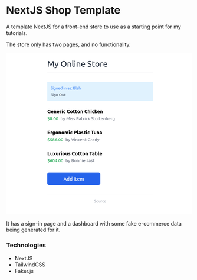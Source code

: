 # NextJS Shop Template
A template NextJS for a front-end store to use as a starting point for my tutorials.

The store only has two pages, and no functionality.

![sample](./shop_template.png)


It has a sign-in page and a dashboard with some fake e-commerce data being generated for it.

### Technologies

* NextJS
* TailwindCSS
* Faker.js
